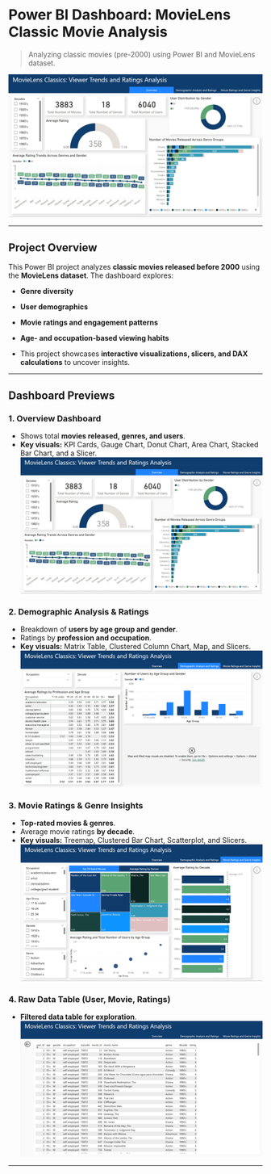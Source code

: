 # Power BI Dashboard: MovieLens Classic Movie Analysis

> Analyzing classic movies (pre-2000) using Power BI and MovieLens dataset.

![Overview Dashboard](images/overview_dashboard.jpg)

---

## **Project Overview**
This Power BI project analyzes **classic movies released before 2000** using the **MovieLens dataset**.
The dashboard explores:
- **Genre diversity**
- **User demographics**
- **Movie ratings and engagement patterns**
- **Age- and occupation-based viewing habits**

- This project showcases **interactive visualizations, slicers, and DAX calculations** to uncover insights.

---

## **Dashboard Previews**

### **1. Overview Dashboard**
- Shows total **movies released, genres, and users**.
- **Key visuals:** KPI Cards, Gauge Chart, Donut Chart, Area Chart, Stacked Bar Chart, and a Slicer.
![Overview Dashboard](images/overview_dashboard.jpg)

### **2. Demographic Analysis & Ratings**
- Breakdown of **users by age group and gender**.
- Ratings by **profession and occupation**.
- **Key visuals:** Matrix Table, Clustered Column Chart, Map, and Slicers.
![Demographic Analysis](images/demographic_analysis.jpg)

### **3. Movie Ratings & Genre Insights**
- **Top-rated movies & genres**.
- Average movie ratings **by decade**.
- **Key visuals:** Treemap, Clustered Bar Chart, Scatterplot, and Slicers.
![Movie Ratings & Genre Insights](images/movie_ratings_genre_insights.jpg)

### **4. Raw Data Table (User, Movie, Ratings)**
- **Filtered data table for exploration**.
![Raw Data Table](images/raw_data_table.jpg)

---
